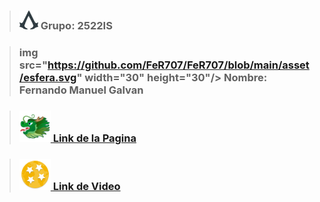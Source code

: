 > ### <img src="https://github.com/FeR707/FeR707/blob/main/asset/assassins.svg" width="30" height="30"/> **Grupo:** 2522IS

> ### img src="https://github.com/FeR707/FeR707/blob/main/asset/esfera.svg" width="30" height="30"/> **Nombre:** Fernando Manuel Galvan 

> ### <a href="https://pelicula-02.herokuapp.com/" target="_blank"> <img src="https://github.com/FeR707/FeR707/blob/main/asset/dragon.svg" width="50" height="50"/>  Link de la Pagina</a> 


> ### <a href="https://www.youtube.com/watch?v=YnbWZ5Tt4Fw" target="_blank"> <img src="https://github.com/FeR707/FeR707/blob/main/asset/esfera-4.svg" width="50" height="50"/>  Link de Video</a> 
